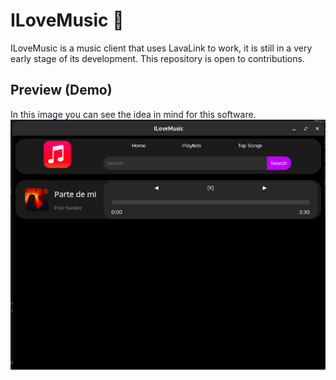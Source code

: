 # ILoveMusic 🎵
ILoveMusic is a music client that uses LavaLink to work, it is still in a very early stage of its development. This repository is open to contributions.

## Preview (Demo)
In this image you can see the idea in mind for this software.
![ILoveMusic Preview Image](https://github.com/RonaldZav/ILoveMusic/blob/main/.github/images/demo.png?raw=true)